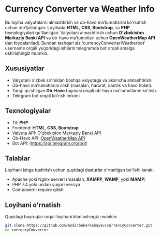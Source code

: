 # Currency Converter va Weather Info

Bu loyiha valyutalarni almashtirish va ob-havo ma'lumotlarini ko'rsatish uchun mo'ljallangan. Loyihada **HTML**, **CSS**, **Bootstrap**, va **PHP** texnologiyalari qo'llanilgan. Valyutani almashtirish uchun **O'zbekiston Markaziy Banki API** va ob-havo ma'lumotlari uchun **OpenWeatherMap API** dan foydalaniladi. Bundan tashqari siz 'currencyConverterWeatherbot' username orqali yuqoridagi ishlarni telegramda bot orqali amalga oshirishingiz mumkin.

## Xususiyatlar

- Valyutani o'zbek so'midan boshqa valyutaga va aksincha almashtirish.
- Ob-havo ma'lumotlarini olish (masalan, harorat, namlik va havo holati).
- Yangi qo'shilgan **Ob-Havo** tugmasi orqali ob-havo ma'lumotlarini ko'rish.
- Telegram bot orqali ko'rish imkoni

## Texnologiyalar

- Til: **PHP**
- Frontend: **HTML**, **CSS**, **Bootstrap**
- Valyuta API: [O'zbekiston Markaziy Banki API](https://cbu.uz/uz/arkhiv-kursov-valyut/json/)
- Ob-Havo API: [OpenWeatherMap API](https://openweathermap.org/api)
- Bot API: (https://api.telegram.org/bot)

## Talablar

Loyihani ishga tushirish uchun quyidagi dasturlar o'rnatilgan bo'lishi kerak:

- Apache yoki Nginx serveri (masalan, **XAMPP**, **WAMP**, yoki **MAMP**)
- PHP 7.4 yoki undan yuqori versiya
- Composerni require qilish

## Loyihani o'rnatish

Quyidagi buyruqlar orqali loyihani klonlashingiz mumkin:

```bash
git clone https://github.com/nodirbekerkabayev/currencyConverter.git
cd currencyConverter
